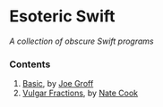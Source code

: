 # Esoteric Swift

*A collection of obscure Swift programs*

### Contents

1. [Basic](https://github.com/jessesquires/esoteric-swift/blob/master/source/basic.playground/Contents.swift), by [Joe Groff](https://twitter.com/jckarter/status/1093180314526965760)
1. [Vulgar Fractions](https://github.com/jessesquires/esoteric-swift/blob/master/source/vulgar_fractions.playground/Contents.swift), by [Nate Cook](https://twitter.com/nnnnnnnn/status/1093576263414018048)
